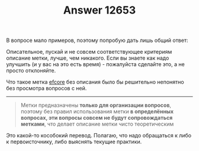 ﻿---
title: "Answer 12653"
se.owner.user_id: 177188
se.owner.display_name: "Kromster"
se.owner.link: "https://ru.meta.stackoverflow.com/users/177188/kromster"
se.answer_id: 12653
se.question_id: 12652
se.post_type: answer
se.is_accepted: False
---
<p>В вопросе мало примеров, поэтому попробую дать лишь общий ответ:</p>
<p>Описательное, пускай и не совсем соответствующее критериям описание метки, лучше, чем никакого. Если вы знаете как надо улучшить (и у вас на это есть время) - пожалуйста сделайте это, а не просто отклоняйте.</p>
<p>Что такое метка <a href="https://ru.stackoverflow.com/questions/tagged/efcore" class="post-tag" title="показать вопросы с меткой [efcore]" aria-label="показать вопросы с меткой [efcore]" rel="tag" aria-labelledby="tag-efcore-tooltip-container">efcore</a> без описания было бы решительно непонятно без просмотра вопросов с ней.</p>
<hr />
<blockquote>
<p>Метки предназначены <strong>только для организации вопросов</strong>, поэтому без правил использования метки <strong>в определённых вопросах, эти вопросы совсем не будут сопровождаться метками</strong>, что делает описание метки чисто теоретическим</p>
</blockquote>
<p>Это какой-то кособокий перевод. Полагаю, что надо обращаться к либо к первоисточнику, либо выяснять текущие практики.</p>
